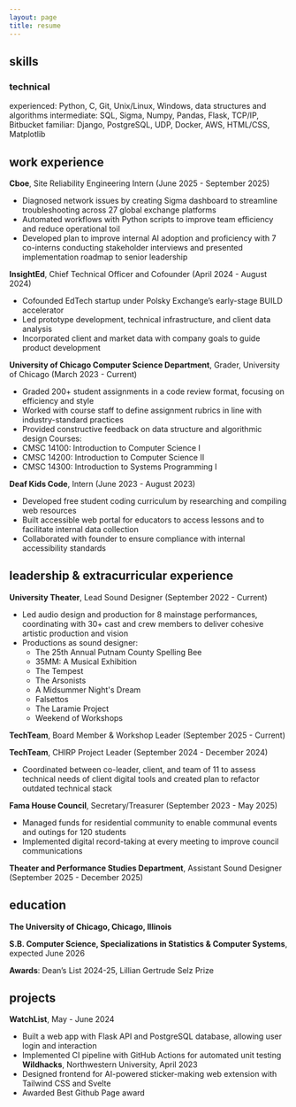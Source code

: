 ```yaml
---
layout: page
title: resume
---
```


## skills

### technical
experienced: Python, C, Git, Unix/Linux, Windows, data structures and algorithms
intermediate: SQL, Sigma, Numpy, Pandas, Flask, TCP/IP, Bitbucket
familiar: Django, PostgreSQL, UDP, Docker, AWS, HTML/CSS, Matplotlib

## work experience
**Cboe**, Site Reliability Engineering Intern (June 2025 - September 2025)
- Diagnosed network issues by creating Sigma dashboard to streamline troubleshooting across 27 global exchange platforms
- Automated workflows with Python scripts to improve team efficiency and reduce operational toil
- Developed plan to improve internal AI adoption and proficiency with 7 co-interns conducting stakeholder interviews and presented implementation roadmap to senior leadership

**InsightEd**, Chief Technical Officer and Cofounder (April 2024 - August 2024)
- Cofounded EdTech startup under Polsky Exchange’s early-stage BUILD accelerator
- Led prototype development, technical infrastructure, and client data analysis
- Incorporated client and market data with company goals to guide product development

**University of Chicago Computer Science Department**,  Grader, University of Chicago (March 2023 - Current)
- Graded 200+ student assignments in a code review format, focusing on efficiency and style
- Worked with course staff to define assignment rubrics in line with industry-standard practices
- Provided constructive feedback on data structure and algorithmic design
Courses:
- CMSC 14100: Introduction to Computer Science I
- CMSC 14200: Introduction to Computer Science II
- CMSC 14300: Introduction to Systems Programming I

**Deaf Kids Code**, Intern (June 2023 - August 2023)
- Developed free student coding curriculum by researching and compiling web resources 
- Built accessible web portal for educators to access lessons and to facilitate internal data collection
- Collaborated with founder to ensure compliance with internal accessibility standards 


## leadership & extracurricular experience
**University Theater**, Lead Sound Designer (September 2022 - Current)
- Led audio design and production for 8 mainstage performances, coordinating with 30+ cast and crew members to deliver cohesive artistic production and vision
- Productions as sound designer:
    - The 25th Annual Putnam County Spelling Bee  
    - 35MM: A Musical Exhibition
    - The Tempest 
    - The Arsonists 
    - A Midsummer Night's Dream
    - Falsettos 
    - The Laramie Project 
    - Weekend of Workshops 

**TechTeam**, Board Member & Workshop Leader (September 2025 - Current)

**TechTeam**, CHIRP Project Leader (September 2024 - December 2024)
- Coordinated between co-leader, client, and team of 11 to assess technical needs of client digital tools and created plan to refactor outdated technical stack

**Fama House Council**, Secretary/Treasurer (September 2023 - May 2025)
- Managed funds for residential community to enable communal events and outings for 120 students
- Implemented digital record-taking at every meeting to improve council communications


**Theater and Performance Studies Department**, Assistant Sound Designer (September 2025 - December 2025)

## education
**The University of Chicago, Chicago, Illinois** 

**S.B. Computer Science, Specializations in Statistics & Computer Systems**, expected June 2026

**Awards**: Dean’s List 2024-25, Lillian Gertrude Selz Prize 


## projects

**WatchList**, May - June 2024
- Built a web app with Flask API and PostgreSQL database, allowing user login and interaction
- Implemented CI pipeline with GitHub Actions for automated unit testing
**Wildhacks**, Northwestern University,	April 2023
- Designed frontend for AI-powered sticker-making web extension with Tailwind CSS and Svelte
- Awarded Best Github Page award
